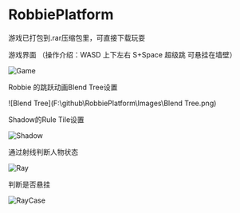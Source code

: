 # RobbiePlatform

游戏已打包到.rar压缩包里，可直接下载玩耍



游戏界面  （操作介绍：WASD 上下左右  S+Space 超级跳  可悬挂在墙壁）

![Game](F:\github\RobbiePlatform\Images\Game.png)



Robbie 的跳跃动画Blend Tree设置

![Blend Tree](F:\github\RobbiePlatform\Images\Blend Tree.png)

Shadow的Rule Tile设置

![Shadow](F:\github\RobbiePlatform\Images\Shadow.png)

通过射线判断人物状态

![Ray](F:\github\RobbiePlatform\Images\Ray.png)

判断是否悬挂

![RayCase](F:\github\RobbiePlatform\Images\RayCase.png)